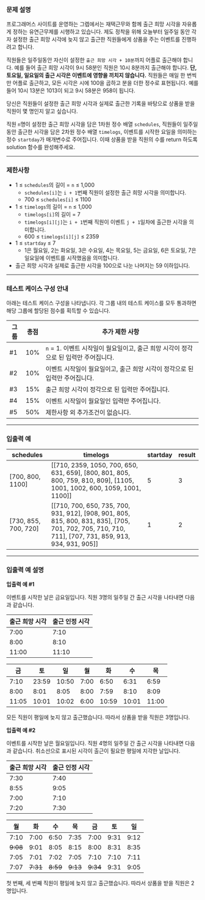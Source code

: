 ### **문제 설명**

프로그래머스 사이트를 운영하는 그렙에서는 재택근무와 함께 출근 희망 시각을 자유롭게 정하는 유연근무제를 시행하고 있습니다. 제도 정착을 위해 오늘부터 일주일 동안 각자 설정한 출근 희망 시각에 늦지 않고 출근한 직원들에게 상품을 주는 이벤트를 진행하려고 합니다.

직원들은 일주일동안 자신이 설정한 `출근 희망 시각 + 10분`까지 어플로 출근해야 합니다. 예를 들어 출근 희망 시각이 9시 58분인 직원은 10시 8분까지 출근해야 합니다. **단, 토요일, 일요일의 출근 시각은 이벤트에 영향을 끼치지 않습니다.** 직원들은 매일 한 번씩만 어플로 출근하고, 모든 시각은 시에 100을 곱하고 분을 더한 정수로 표현됩니다. 예를 들어 10시 13분은 1013이 되고 9시 58분은 958이 됩니다.

당신은 직원들이 설정한 출근 희망 시각과 실제로 출근한 기록을 바탕으로 상품을 받을 직원이 몇 명인지 알고 싶습니다.

직원 `n`명이 설정한 출근 희망 시각을 담은 1차원 정수 배열 `schedules`, 직원들이 일주일 동안 출근한 시각을 담은 2차원 정수 배열 `timelogs`, 이벤트를 시작한 요일을 의미하는 정수 `startday`가 매개변수로 주어집니다. 이때 상품을 받을 직원의 수를 return 하도록 solution 함수를 완성해주세요.

---

### 제한사항

- 1 ≤ `schedules`의 길이 = `n` ≤ 1,000
    - `schedules[i]`는 `i + 1`번째 직원이 설정한 출근 희망 시각을 의미합니다.
    - 700 ≤ `schedules[i]` ≤ 1100
- 1 ≤ `timelogs`의 길이 = `n` ≤ 1,000
    - `timelogs[i]`의 길이 = 7
    - `timelogs[i][j]`는 `i + 1`번째 직원이 이벤트 `j + 1`일차에 출근한 시각을 의미합니다.
    - 600 ≤ `timelogs[i][j]` ≤ 2359
- 1 ≤ `startday` ≤ 7
    - 1은 월요일, 2는 화요일, 3은 수요일, 4는 목요일, 5는 금요일, 6은 토요일, 7은 일요일에 이벤트를 시작했음을 의미합니다.
- 출근 희망 시각과 실제로 출근한 시각을 100으로 나눈 나머지는 59 이하입니다.

---

### 테스트 케이스 구성 안내

아래는 테스트 케이스 구성을 나타냅니다. 각 그룹 내의 테스트 케이스를 모두 통과하면 해당 그룹에 할당된 점수를 획득할 수 있습니다.

| 그룹 | 총점 | 추가 제한 사항 |
| --- | --- | --- |
| #1 | 10% | `n` = 1. 이벤트 시작일이 월요일이고, 출근 희망 시각이 정각으로 된 입력만 주어집니다. |
| #2 | 10% | 이벤트 시작일이 월요일이고, 출근 희망 시각이 정각으로 된 입력만 주어집니다. |
| #3 | 15% | 출근 희망 시각이 정각으로 된 입력만 주어집니다. |
| #4 | 15% | 이벤트 시작일이 월요일인 입력만 주어집니다. |
| #5 | 50% | 제한사항 외 추가조건이 없습니다. |

---

### 입출력 예

| schedules | timelogs | startday | result |
| --- | --- | --- | --- |
| [700, 800, 1100] | [[710, 2359, 1050, 700, 650, 631, 659], [800, 801, 805, 800, 759, 810, 809], [1105, 1001, 1002, 600, 1059, 1001, 1100]] | 5 | 3 |
| [730, 855, 700, 720] | [[710, 700, 650, 735, 700, 931, 912], [908, 901, 805, 815, 800, 831, 835], [705, 701, 702, 705, 710, 710, 711], [707, 731, 859, 913, 934, 931, 905]] | 1 | 2 |

---

### 입출력 예 설명

**입출력 예 #1**

이벤트를 시작한 날은 금요일입니다. 직원 3명의 일주일 간 출근 시각을 나타내면 다음과 같습니다.

| 출근 희망 시각 | 출근 인정 시각 |
| --- | --- |
| 7:00 | 7:10 |
| 8:00 | 8:10 |
| 11:00 | 11:10 |

| 금 | 토 | 일 | 월 | 화 | 수 | 목 |
| --- | --- | --- | --- | --- | --- | --- |
| 7:10 | 23:59 | 10:50 | 7:00 | 6:50 | 6:31 | 6:59 |
| 8:00 | 8:01 | 8:05 | 8:00 | 7:59 | 8:10 | 8:09 |
| 11:05 | 10:01 | 10:02 | 6:00 | 10:59 | 10:01 | 11:00 |

모든 직원이 평일에 늦지 않고 출근했습니다. 따라서 상품을 받을 직원은 3명입니다.

**입출력 예 #2**

이벤트를 시작한 날은 월요일입니다. 직원 4명의 일주일 간 출근 시각을 나타내면 다음과 같습니다. 취소선으로 표시된 시각이 출근이 필요한 평일에 지각한 날입니다.

| 출근 희망 시각 | 출근 인정 시각 |
| --- | --- |
| 7:30 | 7:40 |
| 8:55 | 9:05 |
| 7:00 | 7:10 |
| 7:20 | 7:30 |

| 월 | 화 | 수 | 목 | 금 | 토 | 일 |
| --- | --- | --- | --- | --- | --- | --- |
| 7:10 | 7:00 | 6:50 | 7:35 | 7:00 | 9:31 | 9:12 |
| ~~9:08~~ | 9:01 | 8:05 | 8:15 | 8:00 | 8:31 | 8:35 |
| 7:05 | 7:01 | 7:02 | 7:05 | 7:10 | 7:10 | 7:11 |
| 7:07 | ~~7:31~~ | ~~8:59~~ | ~~9:13~~ | ~~9:34~~ | 9:31 | 9:05 |

첫 번째, 세 번째 직원이 평일에 늦지 않고 출근했습니다. 따라서 상품을 받을 직원은 2명입니다.